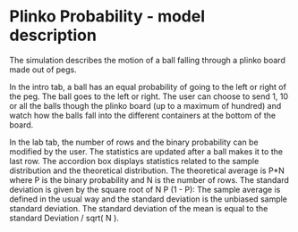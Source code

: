# Plinko Probability - model description

The simulation describes the motion of a ball falling through a plinko board made out of pegs.

In the intro tab, a ball has an equal probability of going to the left or right
of the peg. The ball goes to the left or right.
The user can choose to send 1, 10 or all the balls though the plinko board (up to a
maximum of hundred) and watch how the balls fall into the different containers
at the bottom of the board.

In the lab tab, the number of rows and the binary probability can be modified
by the user. The statistics are updated after a ball makes it to the last row.
The accordion box displays statistics related to the sample distribution and
the theoretical distribution. The theoretical average is P*N where P is the binary probability
and N is the number of rows. The standard deviation is given by the square root of N P  (1 - P):
The sample average is defined in the usual way and the standard deviation is the
unbiased sample standard deviation. The standard deviation of the mean
is equal to the standard Deviation / sqrt( N ).